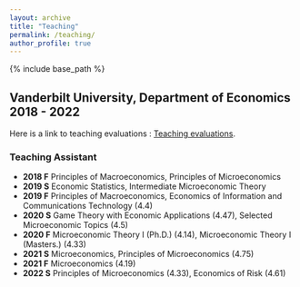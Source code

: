 ```yaml
---
layout: archive
title: "Teaching"
permalink: /teaching/
author_profile: true
---
```


{% include base_path %}

## Vanderbilt University, Department of Economics 2018 - 2022

Here is a link to teaching evaluations : [Teaching evaluations](teaching_evaluations.pdf).

### Teaching Assistant
* **2018 F** Principles of Macroeconomics, Principles of Microeconomics
* **2019 S** Economic Statistics, Intermediate Microeconomic Theory
* **2019 F** Principles of Macroeconomics, Economics of Information and Communications Technology (4.4)
* **2020 S** Game Theory with Economic Applications (4.47), Selected Microeconomic Topics (4.5)
* **2020 F** Microeconomic Theory I (Ph.D.) (4.14), Microeconomic Theory I (Masters.) (4.33)
* **2021 S** Microeconomics, Principles of Microeconomics (4.75)
* **2021 F** Microeconomics (4.19)
* **2022 S** Principles of Microeconomics (4.33), Economics of Risk (4.61)
